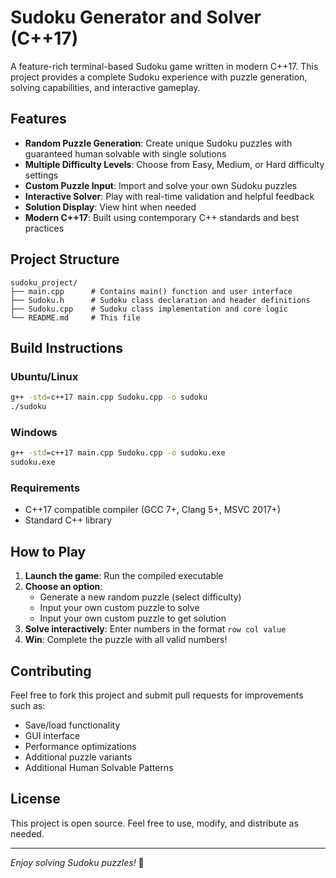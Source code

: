 # Sudoku Generator and Solver (C++17)

A feature-rich terminal-based Sudoku game written in modern C++17. This project provides a complete Sudoku experience with puzzle generation, solving capabilities, and interactive gameplay.

## Features

- **Random Puzzle Generation**: Create unique Sudoku puzzles with guaranteed human solvable with single solutions
- **Multiple Difficulty Levels**: Choose from Easy, Medium, or Hard difficulty settings
- **Custom Puzzle Input**: Import and solve your own Sudoku puzzles
- **Interactive Solver**: Play with real-time validation and helpful feedback
- **Solution Display**: View hint when needed
- **Modern C++17**: Built using contemporary C++ standards and best practices

## Project Structure

```
sudoku_project/
├── main.cpp      # Contains main() function and user interface
├── Sudoku.h      # Sudoku class declaration and header definitions
├── Sudoku.cpp    # Sudoku class implementation and core logic
└── README.md     # This file
```

## Build Instructions

### Ubuntu/Linux
```bash
g++ -std=c++17 main.cpp Sudoku.cpp -o sudoku
./sudoku
```

### Windows
```cmd
g++ -std=c++17 main.cpp Sudoku.cpp -o sudoku.exe
sudoku.exe
```

### Requirements
- C++17 compatible compiler (GCC 7+, Clang 5+, MSVC 2017+)
- Standard C++ library

## How to Play

1. **Launch the game**: Run the compiled executable
2. **Choose an option**:
   - Generate a new random puzzle (select difficulty)
   - Input your own custom puzzle to solve
   - Input your own custom puzzle to get solution
3. **Solve interactively**: Enter numbers in the format `row col value`
4. **Win**: Complete the puzzle with all valid numbers!

## Contributing

Feel free to fork this project and submit pull requests for improvements such as:
- Save/load functionality
- GUI interface
- Performance optimizations
- Additional puzzle variants
- Additional Human Solvable Patterns

## License

This project is open source. Feel free to use, modify, and distribute as needed.

---

*Enjoy solving Sudoku puzzles!* 🧩
